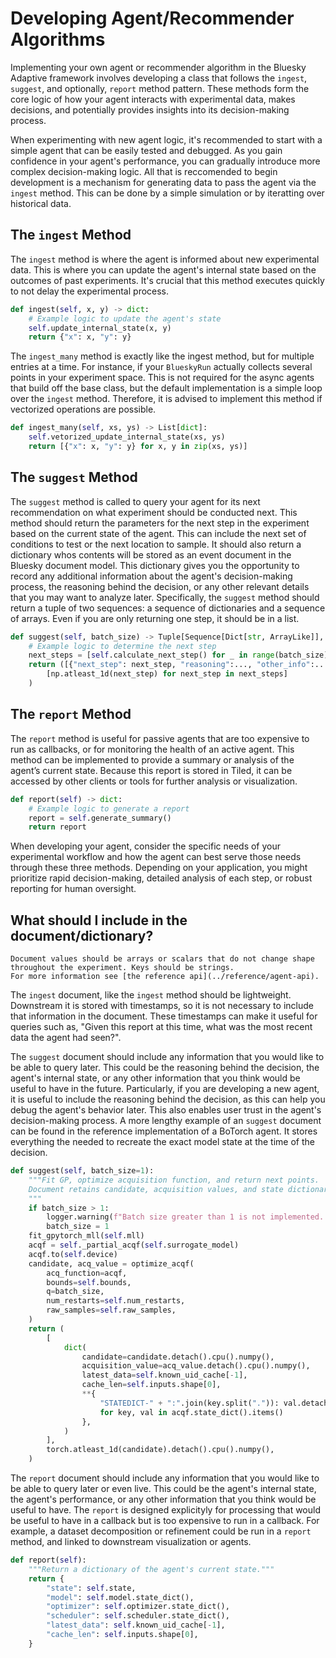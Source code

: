# Developing Agent/Recommender Algorithms

Implementing your own agent or recommender algorithm in the Bluesky Adaptive framework involves developing a class that follows the `ingest`, `suggest`, and optionally, `report` method pattern.
These methods form the core logic of how your agent interacts with experimental data, makes decisions, and potentially provides insights into its decision-making process.

When experimenting with new agent logic, it's recommended to start with a simple agent that can be easily tested and debugged. As you gain confidence in your agent's performance, you can gradually introduce more complex decision-making logic.
All that is reccomended to begin development is a mechanism for generating data to pass the agent via the `ingest` method.
This can be done by a simple simulation or by iteratting over historical data.

## The `ingest` Method

The `ingest` method is where the agent is informed about new experimental data. This is where you can update the agent's internal state based on the outcomes of past experiments. It's crucial that this method executes quickly to not delay the experimental process.

```python
def ingest(self, x, y) -> dict:
    # Example logic to update the agent's state
    self.update_internal_state(x, y)
    return {"x": x, "y": y}
```

The `ingest_many` method is exactly like the ingest method, but for multiple entries at a time. For instance, if your `BlueskyRun` actually collects several points in your experiment space. This is not required for the async agents that build off the base class, but the default implementation is a simple loop over the `ingest` method.
Therefore, it is advised to implement this method if vectorized operations are possible.

```python
def ingest_many(self, xs, ys) -> List[dict]:
    self.vetorized_update_internal_state(xs, ys)
    return [{"x": x, "y": y} for x, y in zip(xs, ys)]
```

## The `suggest` Method

The `suggest` method is called to query your agent for its next recommendation on what experiment should be conducted next.
This method should return the parameters for the next step in the experiment based on the current state of the agent.
This can include the next set of conditions to test or the next location to sample.
It should also return a dictionary whos contents will be stored as an event document in the Bluesky document model.
This dictionary gives you the opportunity to record any additional information about the agent's decision-making process, the reasoning behind the decision, or any other relevant details that you may want to analyze later.
Specifically, the `suggest` method should return a tuple of two sequences: a sequence of dictionaries and a sequence of arrays.
Even if you are only returning one step, it should be in a list.

```python
def suggest(self, batch_size) -> Tuple[Sequence[Dict[str, ArrayLike]], Sequence[ArrayLike]]:
    # Example logic to determine the next step
    next_steps = [self.calculate_next_step() for _ in range(batch_size)]
    return ([{"next_step": next_step, "reasoning":..., "other_info":...} for next_step in next_steps], 
        [np.atleast_1d(next_step) for next_step in next_steps]
    )
```

## The `report` Method

The `report` method is useful for passive agents that are too expensive to run as callbacks, or for monitoring the health of an active agent.
This method can be implemented to provide a summary or analysis of the agent’s current state.
Because this report is stored in Tiled, it can be accessed by other clients or tools for further analysis or visualization.

```python
def report(self) -> dict:
    # Example logic to generate a report
    report = self.generate_summary()
    return report
```

When developing your agent, consider the specific needs of your experimental workflow and how the agent can best serve those needs through these three methods. Depending on your application, you might prioritize rapid decision-making, detailed analysis of each step, or robust reporting for human oversight.

## What should I include in the document/dictionary?
```{note}
Document values should be arrays or scalars that do not change shape throughout the experiment. Keys should be strings.
For more information see [the reference api](../reference/agent-api).
```

The `ingest` document, like the `ingest` method should be lightweight. Downstream it is stored with timestamps, so it is not necessary to include that information in the document.
These timestamps can make it useful for queries such as, "Given this report at this time, what was the most recent data the agent had seen?".

The `suggest` document should include any information that you would like to be able to query later. This could be the reasoning behind the decision, the agent's internal state, or any other information that you think would be useful to have in the future.
Particularly, if you are developing a new agent, it is useful to include the reasoning behind the decision, as this can help you debug the agent's behavior later.
This also enables user trust in the agent's decision-making process.
A more lengthy example of an `suggest` document can be found in the reference implementation of a BoTorch agent. It stores everything the needed to recreate the exact model state at the time of the decision.

```python
def suggest(self, batch_size=1):
    """Fit GP, optimize acquisition function, and return next points.
    Document retains candidate, acquisition values, and state dictionary.
    """
    if batch_size > 1:
        logger.warning(f"Batch size greater than 1 is not implemented. Reducing {batch_size} to 1.")
        batch_size = 1
    fit_gpytorch_mll(self.mll)
    acqf = self._partial_acqf(self.surrogate_model)
    acqf.to(self.device)
    candidate, acq_value = optimize_acqf(
        acq_function=acqf,
        bounds=self.bounds,
        q=batch_size,
        num_restarts=self.num_restarts,
        raw_samples=self.raw_samples,
    )
    return (
        [
            dict(
                candidate=candidate.detach().cpu().numpy(),
                acquisition_value=acq_value.detach().cpu().numpy(),
                latest_data=self.known_uid_cache[-1],
                cache_len=self.inputs.shape[0],
                **{
                    "STATEDICT-" + ":".join(key.split(".")): val.detach().cpu().numpy()
                    for key, val in acqf.state_dict().items()
                },
            )
        ],
        torch.atleast_1d(candidate).detach().cpu().numpy(),
    )
```

The `report` document should include any information that you would like to be able to query later or even live.
This could be the agent's internal state, the agent's performance, or any other information that you think would be useful to have.
The `report` is designed explicityly for processing that would be useful to have in a callback but is too expensive to run in a callback.
For example, a dataset decomposition or refinement could be run in a `report` method, and linked to downstream visualization or agents. 

```python
def report(self):
    """Return a dictionary of the agent's current state."""
    return {
        "state": self.state,
        "model": self.model.state_dict(),
        "optimizer": self.optimizer.state_dict(),
        "scheduler": self.scheduler.state_dict(),
        "latest_data": self.known_uid_cache[-1],
        "cache_len": self.inputs.shape[0],
    }
```
